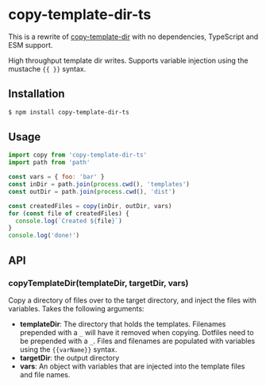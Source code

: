 # copy-template-dir-ts

This is a rewrite of [copy-template-dir](https://github.com/yoshuawuyts/copy-template-dir) with no dependencies, TypeScript and ESM support.

High throughput template dir writes. Supports variable injection using the
mustache `{{ }}` syntax.

## Installation
```sh
$ npm install copy-template-dir-ts
```

## Usage
```js
import copy from 'copy-template-dir-ts'
import path from 'path'

const vars = { foo: 'bar' }
const inDir = path.join(process.cwd(), 'templates')
const outDir = path.join(process.cwd(), 'dist')

const createdFiles = copy(inDir, outDir, vars)
for (const file of createdFiles) {
  console.log(`Created ${file}`)
}
console.log('done!')
```

## API
### copyTemplateDir(templateDir, targetDir, vars)
Copy a directory of files over to the target directory, and inject the files
with variables. Takes the following arguments:
- __templateDir__: The directory that holds the templates. Filenames prepended
  with a `_` will have it removed when copying. Dotfiles need to be prepended
  with a `_`. Files and filenames are populated with variables using the
  `{{varName}}` syntax.
- __targetDir__: the output directory
- __vars__: An object with variables that are injected into the template files
  and file names.